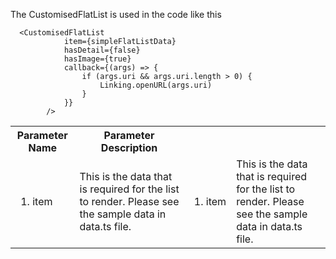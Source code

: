 The CustomisedFlatList is used in the code like this <br/>
```
  <CustomisedFlatList
            item={simpleFlatListData}
            hasDetail={false}
            hasImage={true}
            callback={(args) => {
                if (args.uri && args.uri.length > 0) {
                    Linking.openURL(args.uri)
                }
            }}
        />
```
  
<table>
  <th>Parameter Name</th>
  <th>Parameter Description</th>
  <tr>
    <td><ol><li>item</li></ol></td>
    <td>This is the data that is required for the list to render. Please see the sample data in data.ts file.</td>
    <td><ol><li>item</li></ol></td>
    <td>This is the data that is required for the list to render. Please see the sample data in data.ts file.</td>
  </tr>
 </table>


